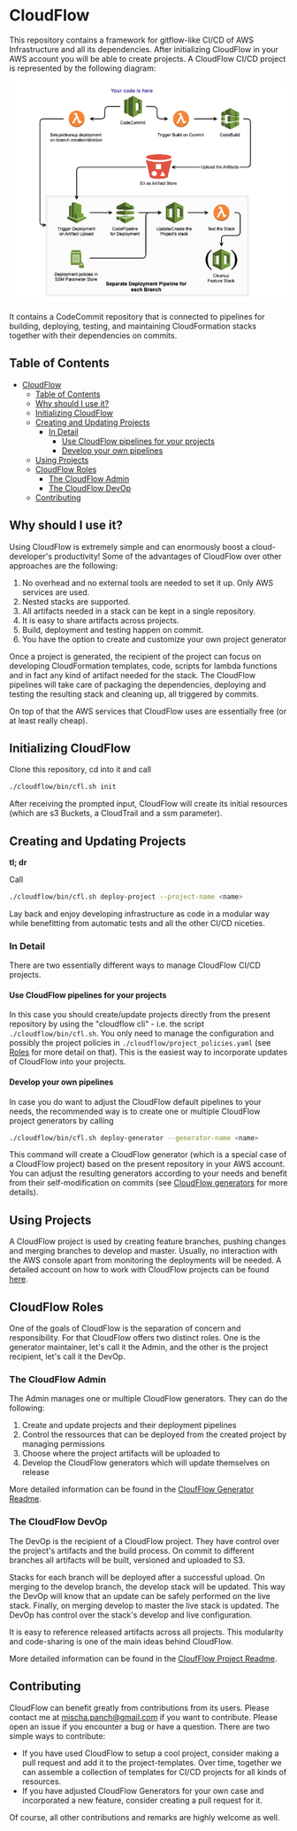 # CloudFlow

This repository contains a framework for gitflow-like CI/CD of AWS Infrastructure and all its dependencies. After initializing
CloudFlow in your AWS account you will be able to create projects. A CloudFlow CI/CD project is represented by the following diagram:

![Alternate text](images/project_architecture.png)


It contains a CodeCommit repository that is connected to
pipelines for building, deploying, testing, and maintaining CloudFormation stacks together with their dependencies on commits.

## Table of Contents

- [CloudFlow](#cloudflow)
  - [Table of Contents](#table-of-contents)
  - [Why should I use it?](#why-should-i-use-it)
  - [Initializing CloudFlow](#initializing-cloudflow)
  - [Creating and Updating Projects](#creating-and-updating-projects)
    - [In Detail](#in-detail)
      - [Use CloudFlow pipelines for your projects](#use-cloudflow-pipelines-for-your-projects)
      - [Develop your own pipelines](#develop-your-own-pipelines)
  - [Using Projects](#using-projects)
  - [CloudFlow Roles](#cloudflow-roles)
    - [The CloudFlow Admin](#the-cloudflow-admin)
    - [The CloudFlow DevOp](#the-cloudflow-devop)
  - [Contributing](#contributing)

## Why should I use it?

Using CloudFlow is extremely simple and can enormously boost a cloud-developer's productivity! Some of the advantages of CloudFlow over other approaches are the following:

1) No overhead and no external tools are needed to set it up. Only AWS services are used.
2) Nested stacks are supported.
3) All artifacts needed in a stack can be kept in a single repository.
4) It is easy to share artifacts across projects.
5) Build, deployment and testing happen on commit.
6) You have the option to create and customize your own project generator

Once a project is generated, the recipient of the project can focus on developing CloudFormation templates, code, scripts for lambda functions and in fact any kind of artifact needed for the stack. The CloudFlow pipelines will take care of packaging the dependencies, deploying and testing the resulting stack and cleaning up, all triggered by commits.

On top of that the AWS services that CloudFlow uses are essentially free (or at least really cheap).

## Initializing CloudFlow

Clone this repository, cd into it and call

```bash
./cloudflow/bin/cfl.sh init
```

After receiving the prompted input, CloudFlow will create its initial resources (which are s3 Buckets, a CloudTrail and a ssm parameter).

## Creating and Updating Projects


__tl; dr__

Call

```bash
./cloudflow/bin/cfl.sh deploy-project --project-name <name>
```

Lay back and enjoy developing infrastructure as code in a modular way while benefitting from automatic tests and all the other CI/CD niceties.

### In Detail

There are two essentially different ways to manage CloudFlow CI/CD projects.

#### Use CloudFlow pipelines for your projects

In this case you should create/update projects directly from the present repository by using the "cloudflow cli" - i.e. the script ```./cloudflow/bin/cfl.sh```. You only need to manage the configuration and possibly the project policies in ```./cloudflow/project_policies.yaml``` (see [Roles](#cloudflow-roles) for more detail on that). This is the easiest way to incorporate updates of CloudFlow into your projects.

#### Develop your own pipelines

In case you do want to adjust the CloudFlow default pipelines to your needs, the recommended way is to create one or multiple CloudFlow project generators by calling

```bash
./cloudflow/bin/cfl.sh deploy-generator --generator-name <name>
```

This command will create a CloudFlow generator (which is a special case of a CloudFlow project) based on the present repository in your AWS account. You can adjust the resulting generators according to your needs and benefit from their self-modification on commits (see [CloudFlow generators](GENERATOR_README.md) for more details).

## Using Projects

A CloudFlow project is used by creating feature branches, pushing changes and merging branches to develop and master. Usually, no interaction with the AWS console apart from monitoring the deployments will be needed. A detailed account on how to work with CloudFlow projects can be found [here](project-templates/default/README.md).

## CloudFlow Roles

One of the goals of CloudFlow is the separation of concern and responsibility. For that CloudFlow offers two distinct roles. One is the generator maintainer, let's call it the Admin, and the other is the project recipient, let's call it the DevOp.

### The CloudFlow Admin

The Admin manages one or multiple CloudFlow generators. They can do the following:

  1) Create and update projects and their deployment pipelines
  2) Control the ressources that can be deployed from the created project by managing permissions
  3) Choose where the project artifacts will be uploaded to
  4) Develop the CloudFlow generators which will update themselves on release

More detailed information can be found in the [CloufFlow Generator Readme](GENERATOR_README.md).

### The CloudFlow DevOp

The DevOp is the recipient of a CloudFlow project. They have control over the project's artifacts and the build process.  On commit to different branches all artifacts will be built, versioned and uploaded to S3.

Stacks for each branch will be deployed after a successful upload. On merging to the develop branch, the develop stack will be updated. This way the DevOp will know that an update can be safely performed on the live stack. Finally, on merging develop to master the live stack is updated. The DevOp has control over the stack's develop and live configuration.

It is easy to reference released artifacts across all projects. This modularity and code-sharing is one of the main ideas behind CloudFlow. 

More detailed information can be found in the [CloufFlow Project Readme](project-templates/default/README.md).

## Contributing

CloudFlow can benefit greatly from contributions from its users. Please contact me at mischa.panch@gmail.com if you want to contribute. Please open an issue if you encounter a bug or have a question. There are two simple ways to contribute:

- If you have used CloudFlow to setup a cool project, consider making a pull request and add it to the project-templates. Over time, together we can assemble a collection of templates for CI/CD projects for all kinds of resources.
- If you have adjusted CloudFlow Generators for your own case and incorporated a new feature, consider creating a pull request for it.

Of course, all other contributions and remarks are highly welcome as well.
